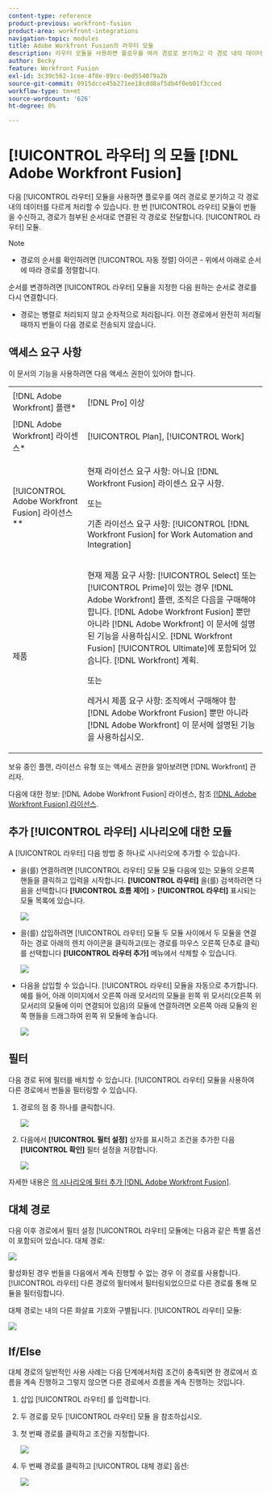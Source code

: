 ```yaml
---
content-type: reference
product-previous: workfront-fusion
product-area: workfront-integrations
navigation-topic: modules
title: Adobe Workfront Fusion의 라우터 모듈
description: 라우터 모듈을 사용하면 플로우를 여러 경로로 분기하고 각 경로 내의 데이터를 다르게 처리할 수 있습니다. 라우터 모듈이 번들을 수신하면 라우터가 라우터 모듈에 연결된 순서대로 연결된 각 경로로 전달합니다.
author: Becky
feature: Workfront Fusion
exl-id: 3c39c562-1cee-4f8e-89cc-0ed554079a2b
source-git-commit: 0915dcce45b271ee18cdd8af5db4f0eb01f3cced
workflow-type: tm+mt
source-wordcount: '626'
ht-degree: 0%

---
```


# [!UICONTROL 라우터] 의 모듈 [!DNL Adobe Workfront Fusion]

다음 [!UICONTROL 라우터] 모듈을 사용하면 플로우를 여러 경로로 분기하고 각 경로 내의 데이터를 다르게 처리할 수 있습니다. 한 번 [!UICONTROL 라우터] 모듈이 번들을 수신하고, 경로가 첨부된 순서대로 연결된 각 경로로 전달합니다. [!UICONTROL 라우터] 모듈.

>[!NOTE]
>
>* 경로의 순서를 확인하려면 [!UICONTROL 자동 정렬] 아이콘 - 위에서 아래로 순서에 따라 경로를 정렬합니다.
>
>  순서를 변경하려면 [!UICONTROL 라우터] 모듈을 지정한 다음 원하는 순서로 경로를 다시 연결합니다.
>
>* 경로는 병렬로 처리되지 않고 순차적으로 처리됩니다. 이전 경로에서 완전히 처리될 때까지 번들이 다음 경로로 전송되지 않습니다.
>



## 액세스 요구 사항

이 문서의 기능을 사용하려면 다음 액세스 권한이 있어야 합니다.

<table style="table-layout:auto">
 <col> 
 <col> 
 <tbody> 
  <tr> 
    <td role="rowheader">[!DNL Adobe Workfront] 플랜*</td> 
   <td> <p>[!DNL Pro] 이상</p> </td> 
  </tr> 
  <tr data-mc-conditions=""> 
   <td role="rowheader">[!DNL Adobe Workfront] 라이센스*</td> 
   <td> <p>[!UICONTROL Plan], [!UICONTROL Work]</p> </td> 
  </tr> 
  <tr> 
   <td role="rowheader">[!UICONTROL Adobe Workfront Fusion] 라이선스**</td> 
   <td>
   <p>현재 라이선스 요구 사항: 아니요 [!DNL Workfront Fusion] 라이센스 요구 사항.</p>
   <p>또는</p>
   <p>기존 라이선스 요구 사항: [!UICONTROL [!DNL Workfront Fusion] for Work Automation and Integration] </p>
   </td> 
  </tr> 
  <tr> 
   <td role="rowheader">제품</td> 
   <td>
   <p>현재 제품 요구 사항: [!UICONTROL Select] 또는 [!UICONTROL Prime]이 있는 경우 [!DNL Adobe Workfront] 플랜, 조직은 다음을 구매해야 합니다. [!DNL Adobe Workfront Fusion] 뿐만 아니라 [!DNL Adobe Workfront] 이 문서에 설명된 기능을 사용하십시오. [!DNL Workfront Fusion] [!UICONTROL Ultimate]에 포함되어 있습니다. [!DNL Workfront] 계획.</p>
   <p>또는</p>
   <p>레거시 제품 요구 사항: 조직에서 구매해야 함 [!DNL Adobe Workfront Fusion] 뿐만 아니라 [!DNL Adobe Workfront] 이 문서에 설명된 기능을 사용하십시오.</p>
   </td> 
  </tr> 
 </tbody> 
</table>

보유 중인 플랜, 라이선스 유형 또는 액세스 권한을 알아보려면 [!DNL Workfront] 관리자.

다음에 대한 정보: [!DNL Adobe Workfront Fusion] 라이센스, 참조 [[!DNL Adobe Workfront Fusion] 라이선스](../../workfront-fusion/get-started/license-automation-vs-integration.md).

## 추가 [!UICONTROL 라우터] 시나리오에 대한 모듈

A [!UICONTROL 라우터] 다음 방법 중 하나로 시나리오에 추가할 수 있습니다.

* 을(를) 연결하려면 [!UICONTROL 라우터] 모듈 모듈 다음에 있는 모듈의 오른쪽 핸들을 클릭하고 입력을 시작합니다. **[!UICONTROL 라우터]** 을(를) 검색하려면 다음을 선택합니다 **[!UICONTROL 흐름 제어]** > **[!UICONTROL 라우터]** 표시되는 모듈 목록에 있습니다.

  ![](assets/connect-the-router-350x108.png)

* 을(를) 삽입하려면 [!UICONTROL 라우터] 모듈 두 모듈 사이에서 두 모듈을 연결하는 경로 아래의 렌치 아이콘을 클릭하고(또는 경로를 마우스 오른쪽 단추로 클릭) 를 선택합니다 **[!UICONTROL 라우터 추가]** 메뉴에서 삭제할 수 있습니다.

  ![](assets/insert-router-350x191.png)

* 다음을 삽입할 수 있습니다. [!UICONTROL 라우터] 모듈을 자동으로 추가합니다. 예를 들어, 아래 이미지에서 오른쪽 아래 모서리의 모듈을 왼쪽 위 모서리(오른쪽 위 모서리의 모듈에 이미 연결되어 있음)의 모듈에 연결하려면 오른쪽 아래 모듈의 왼쪽 핸들을 드래그하여 왼쪽 위 모듈에 놓습니다.

  ![](assets/insert-router-automatically-350x379.png)

## 필터

다음 경로 뒤에 필터를 배치할 수 있습니다. [!UICONTROL 라우터] 모듈을 사용하여 다른 경로에서 번들을 필터링할 수 있습니다.

1. 경로의 점 중 하나를 클릭합니다.

   ![](assets/router-click-a-dot-in-route-350x339.png)

1. 다음에서 **[!UICONTROL 필터 설정]** 상자를 표시하고 조건을 추가한 다음 **[!UICONTROL 확인]** 필터 설정을 저장합니다.

   ![](assets/set-up-a-filter-2-350x242.png)

자세한 내용은 [의 시나리오에 필터 추가 [!DNL Adobe Workfront Fusion]](../../workfront-fusion/scenarios/add-a-filter-to-a-scenario.md).

## 대체 경로

다음 이후 경로에서 필터 설정 [!UICONTROL 라우터] 모듈에는 다음과 같은 특별 옵션이 포함되어 있습니다. 대체 경로:

![](assets/fallback-route-350x260.png)

활성화된 경우 번들을 다음에서 계속 진행할 수 없는 경우 이 경로를 사용합니다. [!UICONTROL 라우터] 다른 경로의 필터에서 필터링되었으므로 다른 경로를 통해 모듈을 필터링합니다.

대체 경로는 내의 다른 화살표 기호와 구별됩니다. [!UICONTROL 라우터] 모듈:

![](assets/arrow-sign-in-router-module-350x361.png)

## If/Else

대체 경로의 일반적인 사용 사례는 다음 단계에서처럼 조건이 충족되면 한 경로에서 흐름을 계속 진행하고 그렇지 않으면 다른 경로에서 흐름을 계속 진행하는 것입니다.

1. 삽입 [!UICONTROL 라우터] 를 입력합니다.
1. 두 경로를 모두 [!UICONTROL 라우터] 모듈 을 참조하십시오.
1. 첫 번째 경로를 클릭하고 조건을 지정합니다.

   ![](assets/set-up-a-filter-2-350x242.png)

1. 두 번째 경로를 클릭하고 [!UICONTROL 대체 경로] 옵션:

   ![](assets/enable-fallback-route-option-350x238.png)
